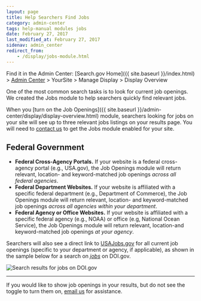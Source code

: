 ```yaml
---
layout: page
title: Help Searchers Find Jobs
category: admin-center
tags: help-manual modules jobs
date: February 27, 2017
last_modified_at: February 27, 2017
sidenav: admin_center
redirect_from:
    - /display/jobs-module.html
---
```


Find it in the Admin Center: [Search.gov Home]({{ site.baseurl }}/index.html) > [Admin Center](https://search.usa.gov/sites/) > YourSite > Manage Display > Display Overview

One of the most common search tasks is to look for current job openings. We created the Jobs module to help searchers quickly find relevant jobs. 

When you [turn on the Job Openings]({{ site.baseurl }}/admin-center/display/display-overview.html) module, searchers looking for jobs on your site will see up to three relevant jobs listings on your results page. You will need to [contact us](mailto:search@support.digitalgov.gov) to get the Jobs module enabled for your site.

## Federal Government

* **Federal Cross-Agency Portals.** If your website is a federal cross-agency portal (e.g., USA.gov), the Job Openings module will return relevant, location- and keyword-matched job openings *across all federal agencies*. 
* **Federal Department Websites.** If your website is affiliated with a specific federal department (e.g., Department of Commerce), the Job Openings module will return relevant, location- and keyword-matched job openings *across all agencies within your department*. 
* **Federal Agency or Office Websites.** If your website is affiliated with a specific federal agency (e.g., NOAA) or office (e.g, National Ocean Service), the Job Openings module will return relevant, location-and keyword-matched job openings *at your agency*. 

Searchers will also see a direct link to [USAJobs.gov](https://www.usajobs.gov) for all current job openings (specific to your department or agency, if applicable), as shown in the sample below for a search on [*jobs*](https://search.doi.gov/search?utf8=%E2%9C%93&affiliate=doi.gov&query=jobs") on DOI.gov. 

![Search results for jobs on DOI.gov](https://d3qcdigd1fhos0.cloudfront.net/blog/img/govbox-jobs.png "Search results for jobs on DOI.gov")

---

If you would like to show job openings in your results, but do not see the toggle to turn them on, [email us](mailto:search@support.digitalgov.gov) for assistance.
